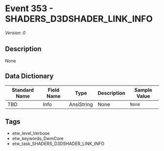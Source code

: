# Event 353 - SHADERS_D3DSHADER_LINK_INFO
###### Version: 0

## Description
None

## Data Dictionary
|Standard Name|Field Name|Type|Description|Sample Value|
|---|---|---|---|---|
|TBD|Info|AnsiString|None|`None`|

## Tags
* etw_level_Verbose
* etw_keywords_DwmCore
* etw_task_SHADERS_D3DSHADER_LINK_INFO